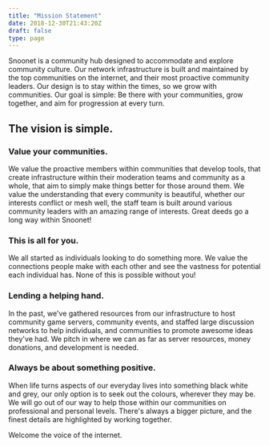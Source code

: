 ```yaml
---
title: "Mission Statement"
date: 2018-12-30T21:43:20Z
draft: false
type: page
---
```


Snoonet is a community hub designed to accommodate and explore community
culture. Our network infrastructure is built and maintained by the top
communities on the internet, and their most proactive community leaders. Our
design is to stay within the times, so we grow with communities. Our goal is
simple: Be there with your communities, grow together, and aim for progression
at every turn.

## The vision is simple.

### Value your communities.

We value the proactive members within communities that develop tools, that
create infrastructure within their moderation teams and community as a whole,
that aim to simply make things better for those around them. We value the
understanding that every community is beautiful, whether our interests conflict
or mesh well, the staff team is built around various community leaders with an
amazing range of interests. Great deeds go a long way within Snoonet!

### This is all for you.

We all started as individuals looking to do something more. We value the
connections people make with each other and see the vastness for potential each
individual has. None of this is possible without you!

### Lending a helping hand.

In the past, we've gathered resources from our infrastructure to host community
game servers, community events, and staffed large discussion networks to help
individuals, and communities to promote awesome ideas they've had. We pitch in
where we can as far as server resources, money donations, and development is
needed.

### Always be about something positive.

When life turns aspects of our everyday lives into something black white and
grey, our only option is to seek out the colours, wherever they may be. We will
go out of our way to help those within our communities on professional and
personal levels. There's always a bigger picture, and the finest details are
highlighted by working together.

Welcome the voice of the internet.

